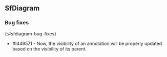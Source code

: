 ## SfDiagram

### Bug fixes
{:#sfdiagram-bug-fixes}

* \#I449571 - Now, the visibility of an annotation will be properly updated based on the visibility of its parent.
